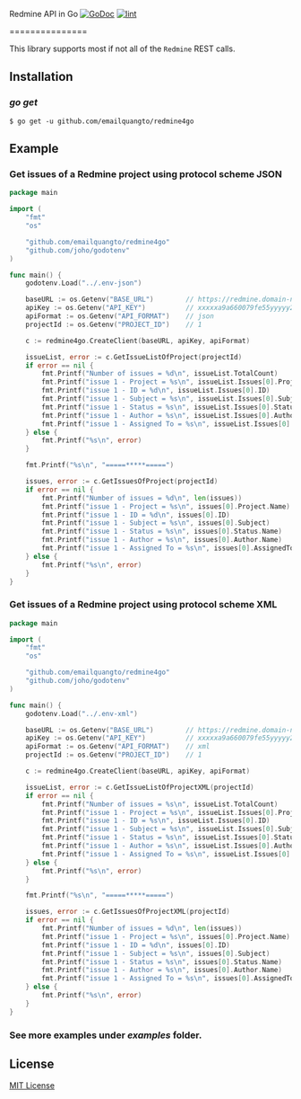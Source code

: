 Redmine API in Go [![GoDoc](https://godoc.org/github.com/emailquangto/redmine4go?status.svg)](https://godoc.org/github.com/emailquangto/redmine4go) [![lint](https://github.com/emailquangto/redmine4go/workflows/lint/badge.svg?branch=master)](https://github.com/emailquangto/redmine4go/actions?query=workflow%3A%22lint%22)

===============

This library supports most if not all of the `Redmine` REST calls.


## Installation

### *go get*

    $ go get -u github.com/emailquangto/redmine4go

## Example

### Get issues of a Redmine project using protocol scheme **JSON**

```go
package main

import (
	"fmt"
	"os"

	"github.com/emailquangto/redmine4go"
	"github.com/joho/godotenv"
)

func main() {
	godotenv.Load("../.env-json")

	baseURL := os.Getenv("BASE_URL")        // https://redmine.domain-name.com
	apiKey := os.Getenv("API_KEY")          // xxxxxa9a660079fe55yyyyy22979c9fa015xxxxx
	apiFormat := os.Getenv("API_FORMAT")    // json
	projectId := os.Getenv("PROJECT_ID")    // 1

	c := redmine4go.CreateClient(baseURL, apiKey, apiFormat)

	issueList, error := c.GetIssueListOfProject(projectId)
	if error == nil {
		fmt.Printf("Number of issues = %d\n", issueList.TotalCount)
		fmt.Printf("issue 1 - Project = %s\n", issueList.Issues[0].Project.Name)
		fmt.Printf("issue 1 - ID = %d\n", issueList.Issues[0].ID)
		fmt.Printf("issue 1 - Subject = %s\n", issueList.Issues[0].Subject)
		fmt.Printf("issue 1 - Status = %s\n", issueList.Issues[0].Status.Name)
		fmt.Printf("issue 1 - Author = %s\n", issueList.Issues[0].Author.Name)
		fmt.Printf("issue 1 - Assigned To = %s\n", issueList.Issues[0].AssignedTo.Name)
	} else {
		fmt.Printf("%s\n", error)
	}

	fmt.Printf("%s\n", "=====*****=====")

	issues, error := c.GetIssuesOfProject(projectId)
	if error == nil {
		fmt.Printf("Number of issues = %d\n", len(issues))
		fmt.Printf("issue 1 - Project = %s\n", issues[0].Project.Name)
		fmt.Printf("issue 1 - ID = %d\n", issues[0].ID)
		fmt.Printf("issue 1 - Subject = %s\n", issues[0].Subject)
		fmt.Printf("issue 1 - Status = %s\n", issues[0].Status.Name)
		fmt.Printf("issue 1 - Author = %s\n", issues[0].Author.Name)
		fmt.Printf("issue 1 - Assigned To = %s\n", issues[0].AssignedTo.Name)
	} else {
		fmt.Printf("%s\n", error)
	}
}
```

### Get issues of a Redmine project using protocol scheme **XML**

```go
package main

import (
	"fmt"
	"os"

	"github.com/emailquangto/redmine4go"
	"github.com/joho/godotenv"
)

func main() {
	godotenv.Load("../.env-xml")

	baseURL := os.Getenv("BASE_URL")        // https://redmine.domain-name.com
	apiKey := os.Getenv("API_KEY")          // xxxxxa9a660079fe55yyyyy22979c9fa015xxxxx
	apiFormat := os.Getenv("API_FORMAT")    // xml
	projectId := os.Getenv("PROJECT_ID")    // 1

	c := redmine4go.CreateClient(baseURL, apiKey, apiFormat)

	issueList, error := c.GetIssueListOfProjectXML(projectId)
	if error == nil {
		fmt.Printf("Number of issues = %s\n", issueList.TotalCount)
		fmt.Printf("issue 1 - Project = %s\n", issueList.Issues[0].Project.Name)
		fmt.Printf("issue 1 - ID = %s\n", issueList.Issues[0].ID)
		fmt.Printf("issue 1 - Subject = %s\n", issueList.Issues[0].Subject)
		fmt.Printf("issue 1 - Status = %s\n", issueList.Issues[0].Status.Name)
		fmt.Printf("issue 1 - Author = %s\n", issueList.Issues[0].Author.Name)
		fmt.Printf("issue 1 - Assigned To = %s\n", issueList.Issues[0].AssignedTo.Name)
	} else {
		fmt.Printf("%s\n", error)
	}

	fmt.Printf("%s\n", "=====*****=====")

	issues, error := c.GetIssuesOfProjectXML(projectId)
	if error == nil {
		fmt.Printf("Number of issues = %d\n", len(issues))
		fmt.Printf("issue 1 - Project = %s\n", issues[0].Project.Name)
		fmt.Printf("issue 1 - ID = %d\n", issues[0].ID)
		fmt.Printf("issue 1 - Subject = %s\n", issues[0].Subject)
		fmt.Printf("issue 1 - Status = %s\n", issues[0].Status.Name)
		fmt.Printf("issue 1 - Author = %s\n", issues[0].Author.Name)
		fmt.Printf("issue 1 - Assigned To = %s\n", issues[0].AssignedTo.Name)
	} else {
		fmt.Printf("%s\n", error)
	}
}
```

### See more examples under _examples_ folder.


## License

[MIT License](https://github.com/emailquangto/redmine4go/blob/master/LICENSE)
